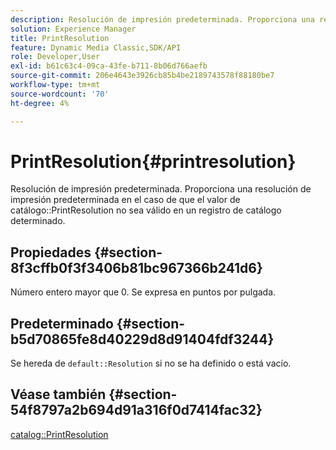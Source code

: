 ```yaml
---
description: Resolución de impresión predeterminada. Proporciona una resolución de impresión predeterminada en el caso de que el valor de catálogo PrintResolution no sea válido en un registro de catálogo determinado.
solution: Experience Manager
title: PrintResolution
feature: Dynamic Media Classic,SDK/API
role: Developer,User
exl-id: b61c63c4-09ca-43fe-b711-8b06d766aefb
source-git-commit: 206e4643e3926cb85b4be2189743578f88180be7
workflow-type: tm+mt
source-wordcount: '70'
ht-degree: 4%

---
```


# PrintResolution{#printresolution}

Resolución de impresión predeterminada. Proporciona una resolución de impresión predeterminada en el caso de que el valor de catálogo::PrintResolution no sea válido en un registro de catálogo determinado.

## Propiedades {#section-8f3cffb0f3f3406b81bc967366b241d6}

Número entero mayor que 0. Se expresa en puntos por pulgada.

## Predeterminado {#section-b5d70865fe8d40229d8d91404fdf3244}

Se hereda de `default::Resolution` si no se ha definido o está vacío.

## Véase también {#section-54f8797a2b694d91a316f0d7414fac32}

[catalog::PrintResolution](../../../../../is-api/image-catalog/image-serving-api-ref/c-image-catalog-reference/c-image-svg-data-reference/c-image-data-reference/r-printresolution-cat.md#reference-4ebb2e136995470b84b7c5e10cb8e5f5)
